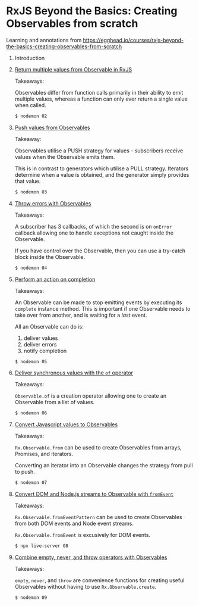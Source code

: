 # RxJS Beyond the Basics: Creating Observables from scratch

Learning and annotations from https://egghead.io/courses/rxjs-beyond-the-basics-creating-observables-from-scratch

1. Introduction

2. [Return multiple values from Observable in RxJS](./02/index.js)

    Takeaways:

    Observables differ from function calls primarily in their ability to emit
    multiple values, whereas a function can only ever return a single value when
    called.

    ```bash
    $ nodemon 02
    ```
3. [Push values from Observables](./03/index.js)

    Takeaway:

    Observables utilise a PUSH strategy for values - subscribers receive values
    when the Observable emits them.

    This is in contrast to generators which utilise a PULL strategy. Iterators
    determine when a value is obtained, and the generator simply provides that
    value.

    ```bash
    $ nodemon 03
    ```
4. [Throw errors with Observables](./04/index.js)

    Takeaways:

    A subscriber has 3 callbacks, of which the second is on `onError` callback
    allowing one to handle exceptions not caught inside the Observable.

    If you have control over the Observable, then you can use a try-catch block
    inside the Observable.

    ```bash
    $ nodemon 04
    ```
5. [Perform an action on completion](./05/index.js)

    Takeaways:

    An Observable can be made to stop emitting events by executing its
    `complete` instance method. This is important if one Observable needs to
    take over from another, and is waiting for a _last_ event.

    All an Observable can do is:

    1. deliver values
    2. deliver errors
    3. notify completion

    ```bash
    $ nodemon 05
    ```
6. [Deliver synchronous values with the `of` operator](./06/index.js)

    Takeaways:

    `Observable.of` is a creation operator allowing one to create an Observable
    from a list of values.

    ```bash
    $ nodemon 06
    ```
7. [Convert Javascript values to Observables](./07/index.js)

    Takeaways:

    `Rx.Observable.from` can be used to create Observables from arrays,
    Promises, and iterators.

    Converting an iterator into an Observable changes the strategy from pull to
    push.

    ```bash
    $ nodemon 07
    ```
8. [Convert DOM and Node.js streams to Observable with `fromEvent`](./08/index.js)

    Takeaways:

    `Rx.Observable.fromEventPattern` can be used to create Observables from both
    DOM events and Node event streams.

    `Rx.Observable.fromEvent` is excusively for DOM events.

    ```bash
    $ npx live-server 08
    ```
9. [Combine empty, never, and throw operators with Observables](./09/index.js)

    Takeaways:

    `empty`, `never`, and `throw` are convenience functions for creating useful
    Observables without having to use `Rx.Observable.create`.

    ```bash
    $ nodemon 09
    ```
